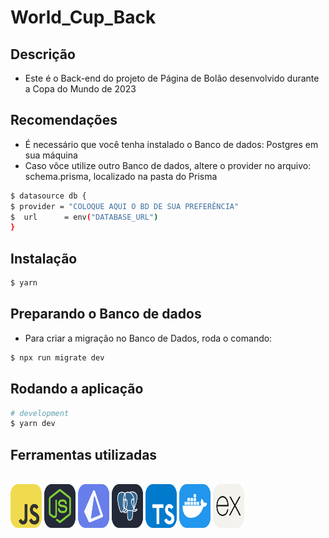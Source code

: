 # World_Cup_Back
## Descrição
- Este é o Back-end do projeto de Página de Bolão desenvolvido durante a Copa do Mundo de 2023

## Recomendações
- É necessário que você tenha instalado o Banco de dados: Postgres em sua máquina
- Caso vôce utilize outro Banco de dados, altere o provider no arquivo: schema.prisma, localizado na pasta do Prisma
```bash
$ datasource db {
$ provider = "COLOQUE AQUI O BD DE SUA PREFERÊNCIA"
$  url      = env("DATABASE_URL")
}
```

## Instalação

```bash
$ yarn 
```

## Preparando o Banco de dados
- Para criar a migração no Banco de Dados, roda o comando:
```bash
$ npx run migrate dev
```


## Rodando a aplicação

```bash
# development
$ yarn dev
```

## Ferramentas utilizadas

<div style="display: inline_block"><br>
  <img align="center" alt="Js" height="70" width="50" src="https://github.com/tandpfun/skill-icons/blob/main/icons/JavaScript.svg">
  <img align="center" alt="NodeJS" height="70" width="50" src="https://github.com/tandpfun/skill-icons/blob/main/icons/NodeJS-Dark.svg">
  <img align="center" alt="Prisma" height="70" width="50" src="https://github.com/tandpfun/skill-icons/blob/main/icons/Prisma.svg">
  <img align="center" alt="Postgres" height="70" width="50" src="https://github.com/tandpfun/skill-icons/blob/main/icons/PostgreSQL-Dark.svg">
  <img align="center" alt="Typescript" height="70" width="50" src="https://github.com/tandpfun/skill-icons/blob/main/icons/TypeScript.svg">
  <img align="center" alt="Docker" height="70" width="50" src="https://github.com/tandpfun/skill-icons/blob/main/icons/Docker.svg">
  <img align="center" alt="Express" height="70" width="50" src="https://github.com/tandpfun/skill-icons/blob/main/icons/ExpressJS-Light.svg">
  
 </div>

